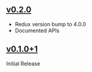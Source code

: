 ## [v0.2.0]

- Redux version bump to 4.0.0
- Documented APIs

## [v0.1.0+1]

Initial Release

[v0.2.0]: https://github.com/shbmbhrdwj/redux_future/compare/v0.2.0...0.1.0+1
[v0.1.0+1]: https://github.com/shbmbhrdwj/redux_future/releases/tag/0.1.0+1
